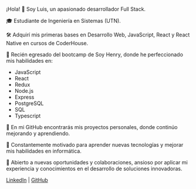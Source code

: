 ¡Hola! 👋 Soy Luis, un apasionado desarrollador Full Stack.

🎓 Estudiante de Ingeniería en Sistemas (UTN).

🛠️ Adquirí mis primeras bases en Desarrollo Web, JavaScript, React y React Native en cursos de CoderHouse.

🚀 Recién egresado del bootcamp de Soy Henry, donde he perfeccionado mis habilidades en:
- JavaScript
- React
- Redux
- Node.js
- Express
- PostgreSQL
- SQL
- Typescript

🔗 En mi GitHub encontrarás mis proyectos personales, donde continúo mejorando y aprendiendo.

💪 Constantemente motivado para aprender nuevas tecnologías y mejorar mis habilidades en informática.

💬 Abierto a nuevas oportunidades y colaboraciones, ansioso por aplicar mi experiencia y conocimientos en el desarrollo de soluciones innovadoras.

[LinkedIn](https://www.linkedin.com/in/luis-defago-005840252/) | [GitHub](https://github.com/luisdefago)
